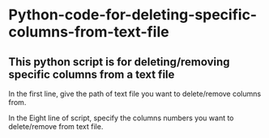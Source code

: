 # Python-code-for-deleting-specific-columns-from-text-file
## This python script is for deleting/removing specific columns from a text file

In the first line, give the path of text file you want to delete/remove columns from.

In the Eight line of script, specify the columns numbers you want to delete/remove from text file.
